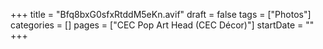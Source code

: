 +++
title = "Bfq8bxG0sfxRtddM5eKn.avif"
draft = false
tags = ["Photos"]
categories = []
pages = ["CEC Pop Art Head (CEC Décor)"]
startDate = ""
+++
